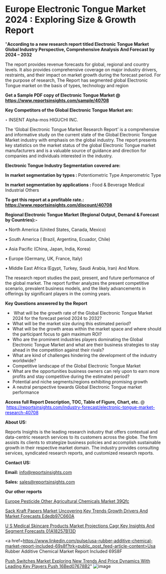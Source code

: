 # Europe Electronic Tongue Market 2024 : Exploring Size & Growth Report

"<strong>According to a new research report titled Electronic Tongue Market Global Industry Perspective, Comprehensive Analysis And Forecast by 2024 – 2032</strong>

The report provides revenue forecasts for global, regional and country levels. It also provides comprehensive coverage on major industry drivers, restraints, and their impact on market growth during the forecast period. For the purpose of research, The Report has segmented global Electronic Tongue market on the basis of types, technology and region

<strong>Get a Sample PDF copy of Electronic Tongue Market </strong><strong>@<a href=https://www.reportsinsights.com/sample/40708 style=color:#0000ff;> https://www.reportsinsights.com/sample/40708</a></strong></font>

<strong>Key Competitors of the Global Electronic Tongue Market are:</strong>

‣ INSENT
Alpha-mos
HIGUCHI INC.

The ‘Global Electronic Tongue Market Research Report’ is a comprehensive and informative study on the current state of the Global Electronic Tongue Market industry with emphasis on the global industry. The report presents key statistics on the market status of the global Electronic Tongue market manufacturers and is a valuable source of guidance and direction for companies and individuals interested in the industry.

<strong>Electronic Tongue Industry Segmentation covered are:</strong>

<strong>In market segmentation by types : </strong>
Potentiometric Type
Amperometric Type

<strong>In market segmentation by applications : </strong>
Food & Beverage
Medical
Industrial
Others

<strong>To get this report at a profitable rate.: <a href=https://www.reportsinsights.com/discount/40708 style=color:#0000ff;>https://www.reportsinsights.com/discount/40708</a></strong></font>

<strong>Regional Electronic Tongue Market (Regional Output, Demand &amp; Forecast by Countries):-</strong>

• North America (United States, Canada, Mexico)

• South America ( Brazil, Argentina, Ecuador, Chile)

• Asia Pacific (China, Japan, India, Korea)

• Europe (Germany, UK, France, Italy)

• Middle East Africa (Egypt, Turkey, Saudi Arabia, Iran) And More.

The research report studies the past, present, and future performance of the global market. The report further analyzes the present competitive scenario, prevalent business models, and the likely advancements in offerings by significant players in the coming years.

<strong>Key Questions answered by the Report</strong>
<ul>
  <li> What will be the growth rate of the Global Electronic Tongue Market 2024 for the forecast period 2024 to 2032?</li>
  <li>What will be the market size during this estimated period?</li>
  <li>What will be the growth areas within the market space and where should the participant focus to gain maximum ROI?</li>
  <li>Who are the prominent industries players dominating the Global Electronic Tongue Market and what are their business strategies to stay ahead in the competition against their rivals?</li>
  <li>What are kind of challenges hindering the development of the industry worldwide?</li>
  <li>Competitive landscape of the Global Electronic Tongue Market</li>
  <li>What are the opportunities business owners can rely upon to earn more profits and stay competitive during the estimated period?</li>
  <li>Potential and niche segments/regions exhibiting promising growth</li>
  <li>A neutral perspective towards Global Electronic Tongue market performance</li>
</ul>
<strong>Access full Report Description, TOC, Table of Figure, Chart, etc. </strong>@  <a href=https://reportsinsights.com/industry-forecast/electronic-tongue-market-research-40708 style=color:#0000ff;>https://reportsinsights.com/industry-forecast/electronic-tongue-market-research-40708</a></font>

<strong><strong>About US</strong>:</strong>

Reports Insights is the leading research industry that offers contextual and data-centric research services to its customers across the globe. The firm assists its clients to strategize business policies and accomplish sustainable growth in their respective market domain. The industry provides consulting services, syndicated research reports, and customized research reports.

<strong>Contact US:</strong>

<p class=""""><b>Email:</b> <a href=mailto:info@reportsinsights.com>info@reportsinsights.com</a></p>
<p class=""""><b>Sales:</b> <a href=mailto:sales@reportsinsights.com>sales@reportsinsights.com</a></p>

<strong>Our other reports</strong>

<a href=https://www.linkedin.com/pulse/europe-pesticide-other-agricultural-chemicals-market-39qfc/>Europe Pesticide Other Agricultural Chemicals Market 39Qfc</a>

<a href=https://medium.com/@gd336335/sack-kraft-papers-market-uncovering-key-trends-growth-drivers-and-market-forecasts-ededb97c660a>Sack Kraft Papers Market Uncovering Key Trends Growth Drivers And Market Forecasts Ededb97C660A</a>

<a href=https://medium.com/@khalunansh/u-s-medical-skincare-products-market-projections-cagr-key-insights-and-segment-forecasts-01a18257b13d>U S Medical Skincare Products Market Projections Cagr Key Insights And Segment Forecasts 01A18257B13D</a>

<a href=https://www.linkedin.com/pulse/usa-rubber-additive-chemical-market-report-included-69s8f?trk=public_post_feed-article-content>Usa Rubber Additive Chemical Market Report Included 69S8F</a>

<a href=https://medium.com/@jadhaosuchit578/push-switches-market-exploring-new-trends-and-price-dynamics-with-leading-key-players-push-16bed07678b2>Push Switches Market Exploring New Trends And Price Dynamics With Leading Key Players Push 16Bed07678B2</a>"
![image](https://github.com/Reportsinsights123/RIgrowth/assets/158415881/30322f51-ebc8-455e-a108-3cee646017c0)

